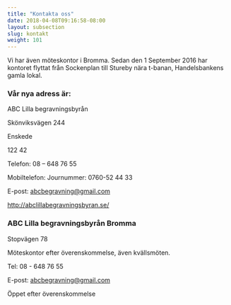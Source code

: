 ```yaml
---
title: "Kontakta oss"
date: 2018-04-08T09:16:58-08:00
layout: subsection
slug: kontakt
weight: 101
---
```



Vi har även möteskontor i Bromma. Sedan den 1 September 2016 har kontoret flyttat från Sockenplan till Stureby nära t-banan, Handelsbankens gamla lokal. 

### Vår nya adress är:

ABC Lilla begravningsbyrån

Skönviksvägen 244 

Enskede

122 42

 Telefon:  08 – 648 76 55

 Mobiltelefon:  Journummer: 0760-52 44 33

E-post: abcbegravning@gmail.com 

http://abclillabegravningsbyran.se/

### ABC Lilla begravningsbyrån Bromma

Stopvägen 78

Möteskontor efter överenskommelse, även kvällsmöten.

Tel: 08 - 648 76 55

E-post: abcbegravning@gmail.com

Öppet efter överenskommelse
